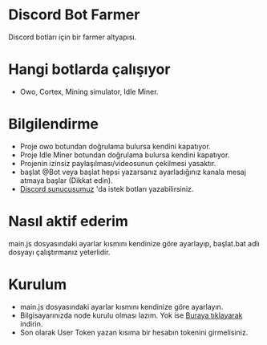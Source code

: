 # Discord Bot Farmer
  Discord botları için bir farmer altyapısı.

# Hangi botlarda çalışıyor
* Owo, Cortex, Mining simulator, Idle Miner.

# Bilgilendirme
* Proje owo botundan doğrulama bulursa kendini kapatıyor.
* Proje Idle Miner botundan doğrulama bulursa kendini kapatıyor.
* Projenin izinsiz paylaşılması/videosunun çekilmesi yasaktır.
* <prefix>başlat @Bot veya <prefix>başlat hepsi yazarsanız ayarladığınız kanala mesaj atmaya başlar (Dikkat edin).
* [Discord sunucusumuz](https://discord.gg/UbEZzyJhG8) 'da istek botları yazabilirsiniz.

# Nasıl aktif ederim
  main.js dosyasındaki ayarlar kısmını kendinize göre ayarlayıp,
  başlat.bat adlı dosyayı çalıştırmanız yeterlidir.

# Kurulum
* main.js dosyasındaki ayarlar kısmını kendinize göre ayarlayın.
* Bilgisayarınızda node kurulu olması lazım. Yok ise [Buraya tıklayarak](https://nodejs.org/en/download/) indirin.
* Son olarak User Token yazan kısıma bir hesabın tokenini girmelisiniz.
